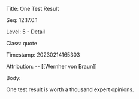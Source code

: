 Title:  One Test Result

Seq:    12.17.0.1

Level:  5 - Detail

Class:  quote

Timestamp: 20230214165303

Attribution: -- [[Wernher von Braun]]

Body:

One test result is worth a thousand expert opinions. 

